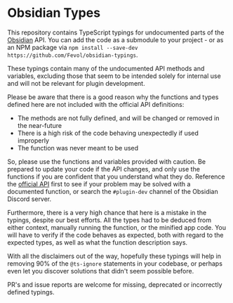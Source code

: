 # Obsidian Types

This repository contains TypeScript typings for undocumented parts of the [Obsidian](https://obsidian.md/) API. You can add the code as a submodule to your project - or as an NPM package via `npm install --save-dev https://github.com/Fevol/obsidian-typings`.

These typings contain many of the undocumented API methods and variables, excluding those that
seem to be intended solely for internal use and will not be relevant for plugin development.

Please be aware that there is a good reason why the functions and types defined here are not included with the official API definitions:

- The methods are not fully defined, and will be changed or removed in the near-future
- There is a high risk of the code behaving unexpectedly if used improperly
- The function was never meant to be used

So, please use the functions and variables provided with caution. Be prepared to update your code if the API changes, and only use the functions if you are confident that you understand what they do. Reference the [official API](https://github.com/obsidianmd/obsidian-api/blob/master/obsidian.d.ts) first to see if your problem may be solved with a documented function, or search the `#plugin-dev` channel of the Obsidian Discord server.

Furthermore, there is a very high chance that here is a mistake in the typings, despite our best efforts.
All the types had to be deduced from either context, manually running the function, or the minified app code.
You will have to verify if the code behaves as expected, both with regard to the expected types, as well as what
the function description says.

With all the disclaimers out of the way, hopefully these typings will help in removing 90% of the `@ts-ignore` statements in your codebase, or perhaps even let you discover solutions that didn't seem possible before.

PR's and issue reports are welcome for missing, deprecated or incorrectly defined typings.
